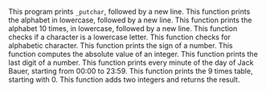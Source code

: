 This program prints `_putchar`, followed by a new line.
This function prints the alphabet in lowercase, followed by a new line.
This function prints the alphabet 10 times, in lowercase, followed by a new line.
This function checks if a character is a lowercase letter.
This function checks for alphabetic character.
This function  prints the sign of a number.
This function computes the absolute value of an integer.
This function prints the last digit of a number.
This function  prints every minute of the day of Jack Bauer, starting from 00:00 to 23:59.
This function  prints the 9 times table, starting with 0.
This function adds two integers and returns the result.

